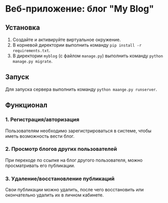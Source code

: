 
# Веб-приложение: блог "My Blog"

## Установка

1. Создайте и активируйте виртуальное окружение.
2. В корневой директории выполнить команду ```pip install -r requirements.txt```.
3. В директории ```myblog``` (с файлом ```manage.py```) выполнить команду ```python manage.py migrate```.

## Запуск

Для запуска сервера выполнить команду ```python maange.py runserver```.

## Функционал

### 1. Регистрация/авторизация

Пользователям необходимо зарегистрироваться в системе, чтобы иметь возможность вести блог.

### 2. Просмотр блогов других пользователей

При переходе по ссылке на блог другого пользователя, можно просматривать его публикации.

### 3. Удаление/восстановление публикаций

Свои публикации можно удалить, после чего восстановить или окончательно удалить их в личном кабинете.
